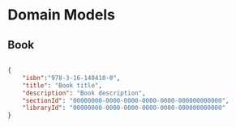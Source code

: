 # Domain Models

## Book

```csharp
```

```json
{
    "isbn":"978-3-16-148410-0",
    "title": "Book title",
    "description": "Book description",
    "sectionId": "00000000-0000-0000-0000-0000-000000000000",
    "libraryId": "00000000-0000-0000-0000-0000-000000000000"
}
```